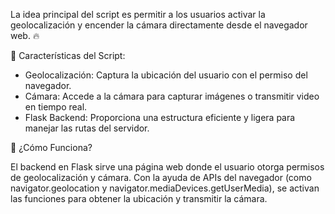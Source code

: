  La idea principal del script es permitir a los usuarios activar la geolocalización y encender la cámara directamente desde el navegador web. 🔥

🔧 Características del Script:
- Geolocalización: Captura la ubicación del usuario con el permiso del navegador.
- Cámara: Accede a la cámara para capturar imágenes o transmitir video en tiempo real.
- Flask Backend: Proporciona una estructura eficiente y ligera para manejar las rutas del servidor.

📜 ¿Cómo Funciona?

El backend en Flask sirve una página web donde el usuario otorga permisos de geolocalización y cámara.
Con la ayuda de APIs del navegador (como navigator.geolocation y navigator.mediaDevices.getUserMedia), se activan las funciones para obtener la ubicación y transmitir la cámara.
